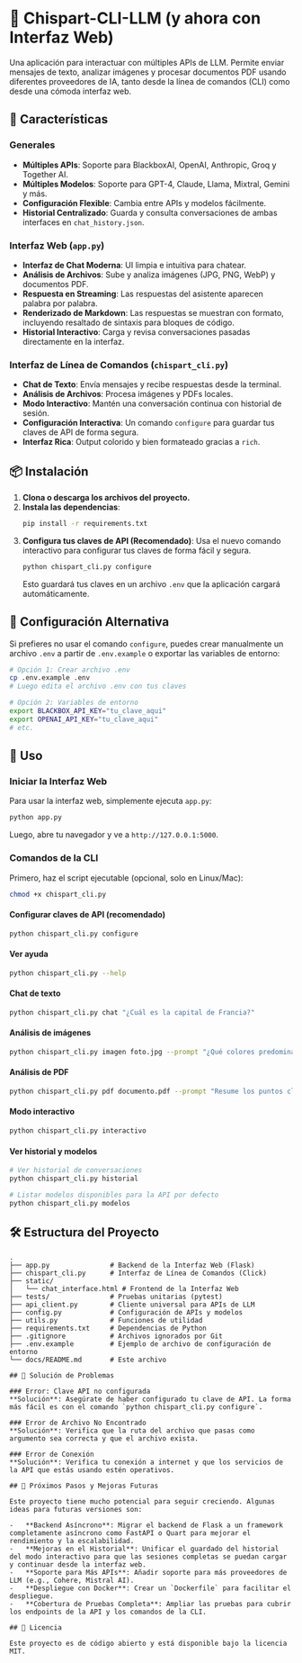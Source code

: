 # 🤖 Chispart-CLI-LLM (y ahora con Interfaz Web)

Una aplicación para interactuar con múltiples APIs de LLM. Permite enviar mensajes de texto, analizar imágenes y procesar documentos PDF usando diferentes proveedores de IA, tanto desde la línea de comandos (CLI) como desde una cómoda interfaz web.

## 🚀 Características

### Generales
- **Múltiples APIs**: Soporte para BlackboxAI, OpenAI, Anthropic, Groq y Together AI.
- **Múltiples Modelos**: Soporte para GPT-4, Claude, Llama, Mixtral, Gemini y más.
- **Configuración Flexible**: Cambia entre APIs y modelos fácilmente.
- **Historial Centralizado**: Guarda y consulta conversaciones de ambas interfaces en `chat_history.json`.

### Interfaz Web (`app.py`)
- **Interfaz de Chat Moderna**: UI limpia e intuitiva para chatear.
- **Análisis de Archivos**: Sube y analiza imágenes (JPG, PNG, WebP) y documentos PDF.
- **Respuesta en Streaming**: Las respuestas del asistente aparecen palabra por palabra.
- **Renderizado de Markdown**: Las respuestas se muestran con formato, incluyendo resaltado de sintaxis para bloques de código.
- **Historial Interactivo**: Carga y revisa conversaciones pasadas directamente en la interfaz.

### Interfaz de Línea de Comandos (`chispart_cli.py`)
- **Chat de Texto**: Envía mensajes y recibe respuestas desde la terminal.
- **Análisis de Archivos**: Procesa imágenes y PDFs locales.
- **Modo Interactivo**: Mantén una conversación continua con historial de sesión.
- **Configuración Interactiva**: Un comando `configure` para guardar tus claves de API de forma segura.
- **Interfaz Rica**: Output colorido y bien formateado gracias a `rich`.

## 📦 Instalación

1.  **Clona o descarga los archivos del proyecto.**
2.  **Instala las dependencias**:
    ```bash
    pip install -r requirements.txt
    ```
3.  **Configura tus claves de API (Recomendado)**:
    Usa el nuevo comando interactivo para configurar tus claves de forma fácil y segura.
    ```bash
    python chispart_cli.py configure
    ```
    Esto guardará tus claves en un archivo `.env` que la aplicación cargará automáticamente.

## 🔑 Configuración Alternativa

Si prefieres no usar el comando `configure`, puedes crear manualmente un archivo `.env` a partir de `.env.example` o exportar las variables de entorno:

```bash
# Opción 1: Crear archivo .env
cp .env.example .env
# Luego edita el archivo .env con tus claves

# Opción 2: Variables de entorno
export BLACKBOX_API_KEY="tu_clave_aqui"
export OPENAI_API_KEY="tu_clave_aqui"
# etc.
```

## 📖 Uso

### Iniciar la Interfaz Web
Para usar la interfaz web, simplemente ejecuta `app.py`:
```bash
python app.py
```
Luego, abre tu navegador y ve a `http://127.0.0.1:5000`.

### Comandos de la CLI

Primero, haz el script ejecutable (opcional, solo en Linux/Mac):
```bash
chmod +x chispart_cli.py
```

#### Configurar claves de API (recomendado)
```bash
python chispart_cli.py configure
```

#### Ver ayuda
```bash
python chispart_cli.py --help
```

#### Chat de texto
```bash
python chispart_cli.py chat "¿Cuál es la capital de Francia?"
```

#### Análisis de imágenes
```bash
python chispart_cli.py imagen foto.jpg --prompt "¿Qué colores predominan?"
```

#### Análisis de PDF
```bash
python chispart_cli.py pdf documento.pdf --prompt "Resume los puntos clave."
```

#### Modo interactivo
```bash
python chispart_cli.py interactivo
```

#### Ver historial y modelos
```bash
# Ver historial de conversaciones
python chispart_cli.py historial

# Listar modelos disponibles para la API por defecto
python chispart_cli.py modelos
```

## 🛠️ Estructura del Proyecto

```text
.
├── app.py               # Backend de la Interfaz Web (Flask)
├── chispart_cli.py      # Interfaz de Línea de Comandos (Click)
├── static/
│   └── chat_interface.html # Frontend de la Interfaz Web
├── tests/               # Pruebas unitarias (pytest)
├── api_client.py        # Cliente universal para APIs de LLM
├── config.py            # Configuración de APIs y modelos
├── utils.py             # Funciones de utilidad
├── requirements.txt     # Dependencias de Python
├── .gitignore           # Archivos ignorados por Git
├── .env.example         # Ejemplo de archivo de configuración de entorno
└── docs/README.md       # Este archivo

## 🐛 Solución de Problemas

### Error: Clave API no configurada
**Solución**: Asegúrate de haber configurado tu clave de API. La forma más fácil es con el comando `python chispart_cli.py configure`.

### Error de Archivo No Encontrado
**Solución**: Verifica que la ruta del archivo que pasas como argumento sea correcta y que el archivo exista.

### Error de Conexión
**Solución**: Verifica tu conexión a internet y que los servicios de la API que estás usando estén operativos.

## 🚀 Próximos Pasos y Mejoras Futuras

Este proyecto tiene mucho potencial para seguir creciendo. Algunas ideas para futuras versiones son:

-   **Backend Asíncrono**: Migrar el backend de Flask a un framework completamente asíncrono como FastAPI o Quart para mejorar el rendimiento y la escalabilidad.
-   **Mejoras en el Historial**: Unificar el guardado del historial del modo interactivo para que las sesiones completas se puedan cargar y continuar desde la interfaz web.
-   **Soporte para Más APIs**: Añadir soporte para más proveedores de LLM (e.g., Cohere, Mistral AI).
-   **Despliegue con Docker**: Crear un `Dockerfile` para facilitar el despliegue.
-   **Cobertura de Pruebas Completa**: Ampliar las pruebas para cubrir los endpoints de la API y los comandos de la CLI.

## 📄 Licencia

Este proyecto es de código abierto y está disponible bajo la licencia MIT.

